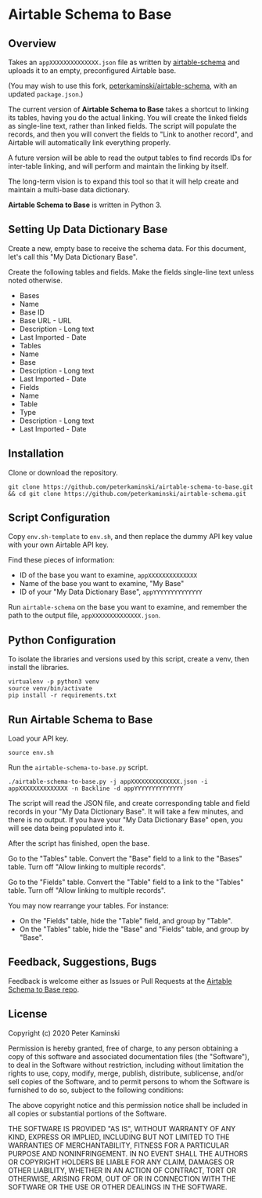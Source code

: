 # Airtable Schema to Base

## Overview

Takes an `appXXXXXXXXXXXXXX.json` file as written by [airtable-schema](https://github.com/cape-io/airtable-schema) and uploads it to an empty, preconfigured Airtable base.

(You may wish to use this fork, [peterkaminski/airtable-schema](https://github.com/peterkaminski/airtable-schema), with an updated `package.json`.)

The current version of **Airtable Schema to Base** takes a shortcut to linking its tables, having you do the actual linking. You will create the linked fields as single-line text, rather than linked fields. The script will populate the records, and then you will convert the fields to "Link to another record", and Airtable will automatically link everything properly.

A future version will be able to read the output tables to find records IDs for inter-table linking, and will perform and maintain the linking by itself.

The long-term vision is to expand this tool so that it will help create and maintain a multi-base data dictionary.

**Airtable Schema to Base** is written in Python 3.

## Setting Up Data Dictionary Base

Create a new, empty base to receive the schema data. For this document, let's call this "My Data Dictionary Base".

Create the following tables and fields. Make the fields single-line text unless noted otherwise.

* Bases
 * Name
 * Base ID
 * Base URL - URL
 * Description - Long text
 * Last Imported - Date
* Tables
 * Name
 * Base
 * Description - Long text
 * Last Imported - Date
* Fields
 * Name
 * Table
 * Type
 * Description - Long text
 * Last Imported - Date

## Installation

Clone or download the repository.

```shell
git clone https://github.com/peterkaminski/airtable-schema-to-base.git && cd git clone https://github.com/peterkaminski/airtable-schema.git
```

## Script Configuration

Copy `env.sh-template` to `env.sh`, and then replace the dummy API key value with your own Airtable API key.

Find these pieces of information:

* ID of the base you want to examine, `appXXXXXXXXXXXXXX`
* Name of the base you want to examine, "My Base"
* ID of your "My Data Dictionary Base", `appYYYYYYYYYYYYYY`

Run `airtable-schema` on the base you want to examine, and remember the path to the output file, `appXXXXXXXXXXXXXX.json`.

## Python Configuration

To isolate the libraries and versions used by this script, create a venv, then install the libraries.

```shell
virtualenv -p python3 venv
source venv/bin/activate
pip install -r requirements.txt
```

## Run Airtable Schema to Base

Load your API key.

```shell
source env.sh
```

Run the `airtable-schema-to-base.py` script.

```shell
./airtable-schema-to-base.py -j appXXXXXXXXXXXXXX.json -i appXXXXXXXXXXXXXX -n Backline -d appYYYYYYYYYYYYYY
```

The script will read the JSON file, and create corresponding table and field records in your "My Data Dictionary Base". It will take a few minutes, and there is no output. If you have your "My Data Dictionary Base" open, you will see data being populated into it.

After the script has finished, open the base.

Go to the "Tables" table. Convert the "Base" field to a link to the "Bases" table. Turn off "Allow linking to multiple records".

Go to the "Fields" table. Convert the "Table" field to a link to the "Tables" table. Turn off "Allow linking to multiple records".

You may now rearrange your tables. For instance:

* On the "Fields" table, hide the "Table" field, and group by "Table".
* On the "Tables" table, hide the "Base" and "Fields" table, and group by "Base".

## Feedback, Suggestions, Bugs

Feedback is welcome either as Issues or Pull Requests at the [Airtable Schema to Base repo](https://github.com/peterkaminski/airtable-schema-to-base).

## License

Copyright (c) 2020 Peter Kaminski

Permission is hereby granted, free of charge, to any person obtaining a copy
of this software and associated documentation files (the "Software"), to deal
in the Software without restriction, including without limitation the rights
to use, copy, modify, merge, publish, distribute, sublicense, and/or sell
copies of the Software, and to permit persons to whom the Software is
furnished to do so, subject to the following conditions:

The above copyright notice and this permission notice shall be included in all
copies or substantial portions of the Software.

THE SOFTWARE IS PROVIDED "AS IS", WITHOUT WARRANTY OF ANY KIND, EXPRESS OR
IMPLIED, INCLUDING BUT NOT LIMITED TO THE WARRANTIES OF MERCHANTABILITY,
FITNESS FOR A PARTICULAR PURPOSE AND NONINFRINGEMENT. IN NO EVENT SHALL THE
AUTHORS OR COPYRIGHT HOLDERS BE LIABLE FOR ANY CLAIM, DAMAGES OR OTHER
LIABILITY, WHETHER IN AN ACTION OF CONTRACT, TORT OR OTHERWISE, ARISING FROM,
OUT OF OR IN CONNECTION WITH THE SOFTWARE OR THE USE OR OTHER DEALINGS IN THE
SOFTWARE.
